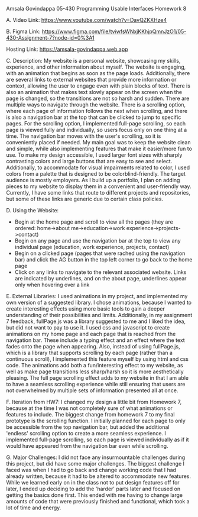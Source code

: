 Amsala Govindappa
05-430 Programming Usable Interfaces
Homework 8

A. Video Link: https://www.youtube.com/watch?v=DavQZKXHze4

B. Figma Link:
   https://www.figma.com/file/tviwfsWNxjKKhjpQmnJzO1/05-430-Assignment-7?node-id=0%3A1

   Hosting Link:
   https://amsala-govindappa.web.app

C. Description:
   My website is a personal website, showcasing my skills, experience, and other information about myself. The website is engaging, with an animation that begins as soon as the page loads. Additionally, there are several links to external websites that provide more information or context, allowing the user to engage even with plain blocks of text. There is also an animation that makes text slowly appear on the screen when the page is changed, so the transitions are not so harsh and sudden.
   There are multiple ways to navigate through the website. There is a scrolling option, where each page of information follows the next when scrolling, and there is also a navigation bar at the top that can be clicked to jump to specific pages. For the scrolling option, I implemented full-page scrolling, so each page is viewed fully and individually, so users focus only on one thing at a time. The navigation bar moves with the user's scrolling, so it is conveniently placed if needed.
   My main goal was to keep the website clean and simple, while also implementing features that make it easier/more fun to use. To make my design accessible, I used larger font sizes with sharply contrasting colors and large buttons that are easy to see and select. Additionally, to accommodate for visual impairments related to color, I used colors from a palette that is designed to be colorblind-friendly.
   The target audience is mostly employers. As I build up a portfolio, I plan on adding pieces to my website to display them in a convenient and user-friendly way. Currently, I have some links that route to different projects and repositories, but some of these links are generic due to certain class policies.

D. Using the Website:
   - Begin at the home page and scroll to view all the pages (they are ordered: home->about me->education->work experience->projects->contact)
   - Begin on any page and use the navigation bar at the top to view any individual page (education, work experience, projects, contact)
   - Begin on a clicked page (pages that were rached using the navigation bar) and click the AG button in the top left corner to go back to the home page
   - Click on any links to navigate to the relevant associated website. Links are indicated by underlines, and on the about page, underlines appear only when hovering over a link

E. External Libraries:
   I used animations in my project, and implemented my own version of a suggested library. I chose animations, because I wanted to create interesting effects using more basic tools to gain a deeper understanding of their possibilities and limits. Additionally, in my assignment 7 feedback, fullPage.js was a library suggested to me and I liked the idea, but did not want to pay to use it. I used css and javascript to create animations on my home page and each page that is reached from the navigation bar. These include a typing effect and an effect where the text fades onto the page when appearing. Also, instead of using fullPage.js, which is a library that supports scrolling by each page (rather than a continuous scroll), I implemented this feature myself by using html and css code. The animations add both a fun/interesting effect to my website, as well as make page transitions less sharp/harsh so it is more aesthetically pleasing. The full page scrolling effect adds to my website in that I am able to have a seamless scrolling experience while still ensuring that users are not overwhelmed by multiple sets of information presented all at once.

F. Iteration from HW7:
   I changed my design a little bit from Homework 7, because at the time I was not completely sure of what animations or features to include. The biggest change from homework 7 to my final prototype is the scrolling function. I initially planned for each page to only be accessible from the top navigation bar, but added the additional 'endless' scrolling option to create a more seamless experience. I implemented full-page scrolling, so each page is viewed individually as if it would have appeared from the navigation bar even while scrolling.

G. Major Challenges:
   I did not face any insurmountable challenges during this project, but did have some major challenges. The biggest challenge I faced was when I had to go back and change working code that I had already written, because it had to be altered to accommodate new features. While we learned early on in the class not to put design features off for later, I ended up deciding to add the 'harder' parts later and focused on getting the basics done first. This ended with me having to change large amounts of code that were previously finished and functional, which took a lot of time and energy.